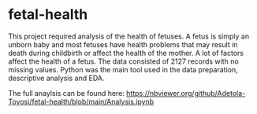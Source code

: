 # fetal-health

This project required analysis of the health of fetuses. A fetus is simply an unborn baby and most fetuses have health problems that may
result in death during childbirth or affect the health of the mother. A lot of factors affect the health of a fetus.
The data consisted of 2127 records with no missing values. Python was the main tool used in the data preparation, descriptive analysis and EDA.
 
The full anaylsis can be found here:
 https://nbviewer.org/github/Adetola-Toyosi/fetal-health/blob/main/Analysis.ipynb
